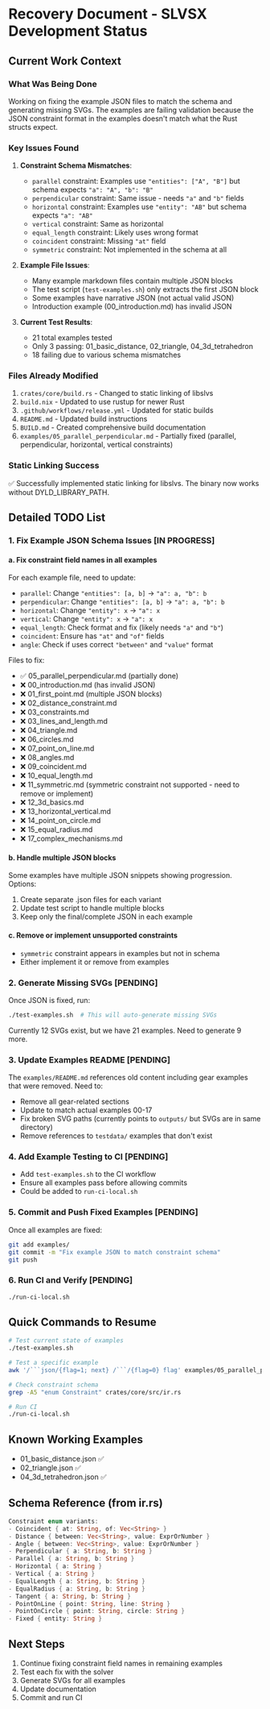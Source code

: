 # Recovery Document - SLVSX Development Status

## Current Work Context

### What Was Being Done
Working on fixing the example JSON files to match the schema and generating missing SVGs. The examples are failing validation because the JSON constraint format in the examples doesn't match what the Rust structs expect.

### Key Issues Found

1. **Constraint Schema Mismatches**:
   - `parallel` constraint: Examples use `"entities": ["A", "B"]` but schema expects `"a": "A", "b": "B"`
   - `perpendicular` constraint: Same issue - needs `"a"` and `"b"` fields
   - `horizontal` constraint: Examples use `"entity": "AB"` but schema expects `"a": "AB"`
   - `vertical` constraint: Same as horizontal
   - `equal_length` constraint: Likely uses wrong format
   - `coincident` constraint: Missing `"at"` field
   - `symmetric` constraint: Not implemented in the schema at all

2. **Example File Issues**:
   - Many example markdown files contain multiple JSON blocks
   - The test script (`test-examples.sh`) only extracts the first JSON block
   - Some examples have narrative JSON (not actual valid JSON)
   - Introduction example (00_introduction.md) has invalid JSON

3. **Current Test Results**:
   - 21 total examples tested
   - Only 3 passing: 01_basic_distance, 02_triangle, 04_3d_tetrahedron
   - 18 failing due to various schema mismatches

### Files Already Modified
1. `crates/core/build.rs` - Changed to static linking of libslvs
2. `build.nix` - Updated to use rustup for newer Rust
3. `.github/workflows/release.yml` - Updated for static builds
4. `README.md` - Updated build instructions
5. `BUILD.md` - Created comprehensive build documentation
6. `examples/05_parallel_perpendicular.md` - Partially fixed (parallel, perpendicular, horizontal, vertical constraints)

### Static Linking Success
✅ Successfully implemented static linking for libslvs. The binary now works without DYLD_LIBRARY_PATH.

## Detailed TODO List

### 1. Fix Example JSON Schema Issues [IN PROGRESS]

#### a. Fix constraint field names in all examples
For each example file, need to update:
- `parallel`: Change `"entities": [a, b]` → `"a": a, "b": b`
- `perpendicular`: Change `"entities": [a, b]` → `"a": a, "b": b`  
- `horizontal`: Change `"entity": x` → `"a": x`
- `vertical`: Change `"entity": x` → `"a": x`
- `equal_length`: Check format and fix (likely needs `"a"` and `"b"`)
- `coincident`: Ensure has `"at"` and `"of"` fields
- `angle`: Check if uses correct `"between"` and `"value"` format

Files to fix:
- ✅ 05_parallel_perpendicular.md (partially done)
- ❌ 00_introduction.md (has invalid JSON)
- ❌ 01_first_point.md (multiple JSON blocks)
- ❌ 02_distance_constraint.md
- ❌ 03_constraints.md
- ❌ 03_lines_and_length.md
- ❌ 04_triangle.md
- ❌ 06_circles.md
- ❌ 07_point_on_line.md
- ❌ 08_angles.md
- ❌ 09_coincident.md
- ❌ 10_equal_length.md
- ❌ 11_symmetric.md (symmetric constraint not supported - need to remove or implement)
- ❌ 12_3d_basics.md
- ❌ 13_horizontal_vertical.md
- ❌ 14_point_on_circle.md
- ❌ 15_equal_radius.md
- ❌ 17_complex_mechanisms.md

#### b. Handle multiple JSON blocks
Some examples have multiple JSON snippets showing progression. Options:
1. Create separate .json files for each variant
2. Update test script to handle multiple blocks
3. Keep only the final/complete JSON in each example

#### c. Remove or implement unsupported constraints
- `symmetric` constraint appears in examples but not in schema
- Either implement it or remove from examples

### 2. Generate Missing SVGs [PENDING]
Once JSON is fixed, run:
```bash
./test-examples.sh  # This will auto-generate missing SVGs
```

Currently 12 SVGs exist, but we have 21 examples. Need to generate 9 more.

### 3. Update Examples README [PENDING]
The `examples/README.md` references old content including gear examples that were removed. Need to:
- Remove all gear-related sections
- Update to match actual examples 00-17
- Fix broken SVG paths (currently points to `outputs/` but SVGs are in same directory)
- Remove references to `testdata/` examples that don't exist

### 4. Add Example Testing to CI [PENDING]
- Add `test-examples.sh` to the CI workflow
- Ensure all examples pass before allowing commits
- Could be added to `run-ci-local.sh`

### 5. Commit and Push Fixed Examples [PENDING]
Once all examples are fixed:
```bash
git add examples/
git commit -m "Fix example JSON to match constraint schema"
git push
```

### 6. Run CI and Verify [PENDING]
```bash
./run-ci-local.sh
```

## Quick Commands to Resume

```bash
# Test current state of examples
./test-examples.sh

# Test a specific example
awk '/```json/{flag=1; next} /```/{flag=0} flag' examples/05_parallel_perpendicular.md | ./target/release/slvsx solve -

# Check constraint schema
grep -A5 "enum Constraint" crates/core/src/ir.rs

# Run CI
./run-ci-local.sh
```

## Known Working Examples
- 01_basic_distance.json ✅
- 02_triangle.json ✅  
- 04_3d_tetrahedron.json ✅

## Schema Reference (from ir.rs)
```rust
Constraint enum variants:
- Coincident { at: String, of: Vec<String> }
- Distance { between: Vec<String>, value: ExprOrNumber }
- Angle { between: Vec<String>, value: ExprOrNumber }
- Perpendicular { a: String, b: String }
- Parallel { a: String, b: String }
- Horizontal { a: String }
- Vertical { a: String }
- EqualLength { a: String, b: String }
- EqualRadius { a: String, b: String }
- Tangent { a: String, b: String }
- PointOnLine { point: String, line: String }
- PointOnCircle { point: String, circle: String }
- Fixed { entity: String }
```

## Next Steps
1. Continue fixing constraint field names in remaining examples
2. Test each fix with the solver
3. Generate SVGs for all examples
4. Update documentation
5. Commit and run CI
